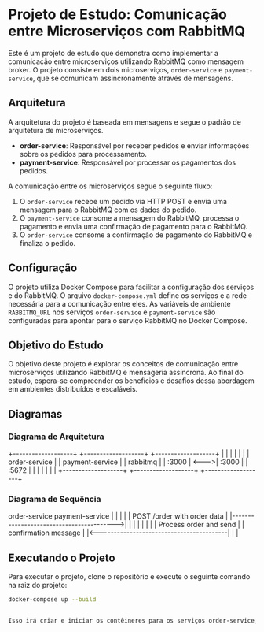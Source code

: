 # Projeto de Estudo: Comunicação entre Microserviços com RabbitMQ

Este é um projeto de estudo que demonstra como implementar a comunicação entre microserviços utilizando RabbitMQ como mensagem broker. O projeto consiste em dois microserviços, `order-service` e `payment-service`, que se comunicam assincronamente através de mensagens.

## Arquitetura

A arquitetura do projeto é baseada em mensagens e segue o padrão de arquitetura de microserviços. 

- **order-service**: Responsável por receber pedidos e enviar informações sobre os pedidos para processamento.
- **payment-service**: Responsável por processar os pagamentos dos pedidos.

A comunicação entre os microserviços segue o seguinte fluxo:

1. O `order-service` recebe um pedido via HTTP POST e envia uma mensagem para o RabbitMQ com os dados do pedido.
2. O `payment-service` consome a mensagem do RabbitMQ, processa o pagamento e envia uma confirmação de pagamento para o RabbitMQ.
3. O `order-service` consome a confirmação de pagamento do RabbitMQ e finaliza o pedido.

## Configuração

O projeto utiliza Docker Compose para facilitar a configuração dos serviços e do RabbitMQ. O arquivo `docker-compose.yml` define os serviços e a rede necessária para a comunicação entre eles. As variáveis de ambiente `RABBITMQ_URL` nos serviços `order-service` e `payment-service` são configuradas para apontar para o serviço RabbitMQ no Docker Compose.

## Objetivo do Estudo

O objetivo deste projeto é explorar os conceitos de comunicação entre microserviços utilizando RabbitMQ e mensageria assíncrona. Ao final do estudo, espera-se compreender os benefícios e desafios dessa abordagem em ambientes distribuídos e escaláveis.

## Diagramas

### Diagrama de Arquitetura

+-------------------+ +-------------------+ +-------------------+
| | | | | |
| order-service | | payment-service | | rabbitmq |
| :3000 | <--->| :3000 | | :5672 |
| | | | | |
+-------------------+ +-------------------+ +-------------------+



### Diagrama de Sequência


order-service payment-service
| |
| |
| POST /order with order data |
|----------------------------------------->|
| |
| |
| |
| Process order and send |
| confirmation message |
|<-----------------------------------------|
| |



## Executando o Projeto

Para executar o projeto, clone o repositório e execute o seguinte comando na raiz do projeto:

```bash
docker-compose up --build


Isso irá criar e iniciar os contêineres para os serviços order-service, payment-service e RabbitMQ. Você poderá então enviar pedidos para o order-service e verificar os logs para acompanhar a comunicação entre os serviços.
